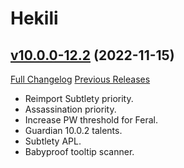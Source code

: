 # Hekili

## [v10.0.0-12.2](https://github.com/Hekili/hekili/tree/v10.0.0-12.2) (2022-11-15)
[Full Changelog](https://github.com/Hekili/hekili/compare/v10.0.0-12.1...v10.0.0-12.2) [Previous Releases](https://github.com/Hekili/hekili/releases)

- Reimport Subtlety priority.  
- Assassination priority.  
- Increase PW threshold for Feral.  
- Guardian 10.0.2 talents.  
- Subtlety APL.  
- Babyproof tooltip scanner.  
